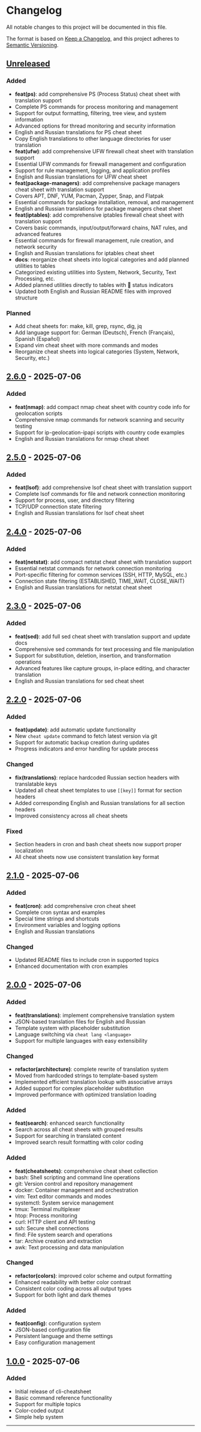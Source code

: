 # Changelog

All notable changes to this project will be documented in this file.

The format is based on [Keep a Changelog](https://keepachangelog.com/en/1.0.0/),
and this project adheres to [Semantic Versioning](https://semver.org/spec/v2.0.0.html).

## [Unreleased]

### Added
- **feat(ps)**: add comprehensive PS (Process Status) cheat sheet with translation support
- Complete PS commands for process monitoring and management
- Support for output formatting, filtering, tree view, and system information
- Advanced options for thread monitoring and security information
- English and Russian translations for PS cheat sheet
- Copy English translations to other language directories for user translation
- **feat(ufw)**: add comprehensive UFW firewall cheat sheet with translation support
- Essential UFW commands for firewall management and configuration
- Support for rule management, logging, and application profiles
- English and Russian translations for UFW cheat sheet
- **feat(package-managers)**: add comprehensive package managers cheat sheet with translation support
- Covers APT, DNF, YUM, Pacman, Zypper, Snap, and Flatpak
- Essential commands for package installation, removal, and management
- English and Russian translations for package managers cheat sheet
- **feat(iptables)**: add comprehensive iptables firewall cheat sheet with translation support
- Covers basic commands, input/output/forward chains, NAT rules, and advanced features
- Essential commands for firewall management, rule creation, and network security
- English and Russian translations for iptables cheat sheet
- **docs**: reorganize cheat sheets into logical categories and add planned utilities to tables
- Categorized existing utilities into System, Network, Security, Text Processing, etc.
- Added planned utilities directly to tables with 🔄 status indicators
- Updated both English and Russian README files with improved structure

### Planned
- Add cheat sheets for: make, kill, grep, rsync, dig, jq
- Add language support for: German (Deutsch), French (Français), Spanish (Español)
- Expand vim cheat sheet with more commands and modes
- Reorganize cheat sheets into logical categories (System, Network, Security, etc.)

## [2.6.0] - 2025-07-06

### Added
- **feat(nmap)**: add compact nmap cheat sheet with country code info for geolocation scripts
- Comprehensive nmap commands for network scanning and security testing
- Support for ip-geolocation-ipapi scripts with country code examples
- English and Russian translations for nmap cheat sheet

## [2.5.0] - 2025-07-06

### Added
- **feat(lsof)**: add comprehensive lsof cheat sheet with translation support
- Complete lsof commands for file and network connection monitoring
- Support for process, user, and directory filtering
- TCP/UDP connection state filtering
- English and Russian translations for lsof cheat sheet

## [2.4.0] - 2025-07-06

### Added
- **feat(netstat)**: add compact netstat cheat sheet with translation support
- Essential netstat commands for network connection monitoring
- Port-specific filtering for common services (SSH, HTTP, MySQL, etc.)
- Connection state filtering (ESTABLISHED, TIME_WAIT, CLOSE_WAIT)
- English and Russian translations for netstat cheat sheet

## [2.3.0] - 2025-07-06

### Added
- **feat(sed)**: add full sed cheat sheet with translation support and update docs
- Comprehensive sed commands for text processing and file manipulation
- Support for substitution, deletion, insertion, and transformation operations
- Advanced features like capture groups, in-place editing, and character translation
- English and Russian translations for sed cheat sheet

## [2.2.0] - 2025-07-06

### Added
- **feat(update)**: add automatic update functionality
- New `cheat update` command to fetch latest version via git
- Support for automatic backup creation during updates
- Progress indicators and error handling for update process

### Changed
- **fix(translations)**: replace hardcoded Russian section headers with translatable keys
- Updated all cheat sheet templates to use `[[key]]` format for section headers
- Added corresponding English and Russian translations for all section headers
- Improved consistency across all cheat sheets

### Fixed
- Section headers in cron and bash cheat sheets now support proper localization
- All cheat sheets now use consistent translation key format

## [2.1.0] - 2025-07-06

### Added
- **feat(cron)**: add comprehensive cron cheat sheet
- Complete cron syntax and examples
- Special time strings and shortcuts
- Environment variables and logging options
- English and Russian translations

### Changed
- Updated README files to include cron in supported topics
- Enhanced documentation with cron examples

## [2.0.0] - 2025-07-06

### Added
- **feat(translations)**: implement comprehensive translation system
- JSON-based translation files for English and Russian
- Template system with placeholder substitution
- Language switching via `cheat lang <language>`
- Support for multiple languages with easy extensibility

### Changed
- **refactor(architecture)**: complete rewrite of translation system
- Moved from hardcoded strings to template-based system
- Implemented efficient translation lookup with associative arrays
- Added support for complex placeholder substitution
- Improved performance with optimized translation loading

### Added
- **feat(search)**: enhanced search functionality
- Search across all cheat sheets with grouped results
- Support for searching in translated content
- Improved search result formatting with color coding

### Added
- **feat(cheatsheets)**: comprehensive cheat sheet collection
- bash: Shell scripting and command line operations
- git: Version control and repository management
- docker: Container management and orchestration
- vim: Text editor commands and modes
- systemctl: System service management
- tmux: Terminal multiplexer
- htop: Process monitoring
- curl: HTTP client and API testing
- ssh: Secure shell connections
- find: File system search and operations
- tar: Archive creation and extraction
- awk: Text processing and data manipulation

### Changed
- **refactor(colors)**: improved color scheme and output formatting
- Enhanced readability with better color contrast
- Consistent color coding across all output types
- Support for both light and dark themes

### Added
- **feat(config)**: configuration system
- JSON-based configuration file
- Persistent language and theme settings
- Easy configuration management

## [1.0.0] - 2025-07-06

### Added
- Initial release of cli-cheatsheet
- Basic command reference functionality
- Support for multiple topics
- Color-coded output
- Simple help system

[Unreleased]: https://github.com/mrvi0/cli-cheatsheet/compare/v2.6.0...HEAD
[2.6.0]: https://github.com/mrvi0/cli-cheatsheet/compare/v2.5.0...v2.6.0
[2.5.0]: https://github.com/mrvi0/cli-cheatsheet/compare/v2.4.0...v2.5.0
[2.4.0]: https://github.com/mrvi0/cli-cheatsheet/compare/v2.3.0...v2.4.0
[2.3.0]: https://github.com/mrvi0/cli-cheatsheet/compare/v2.2.0...v2.3.0
[2.2.0]: https://github.com/mrvi0/cli-cheatsheet/compare/v2.1.0...v2.2.0
[2.1.0]: https://github.com/mrvi0/cli-cheatsheet/compare/v2.0.0...v2.1.0
[2.0.0]: https://github.com/mrvi0/cli-cheatsheet/compare/v1.0.0...v2.0.0
[1.0.0]: https://github.com/mrvi0/cli-cheatsheet/releases/tag/v1.0.0

--- 